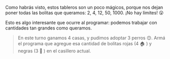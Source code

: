 Como habrás visto, estos tableros son un poco mágicos, porque nos dejan poner todas las bolitas que queramos: 2, 4, 12, 50, 1000. ¡No hay límites! :open_mouth:

Esto es algo interesante que ocurre al programar: podemos trabajar con cantidades tan grandes como queramos.

> En este turno ganamos 4 casas, y pudimos adoptar 3 perros :blush:. Armá el programa que agregue esa cantidad de bolitas rojas (4 :house: ) y negras (3 :dog: ) en el casillero actual. 
